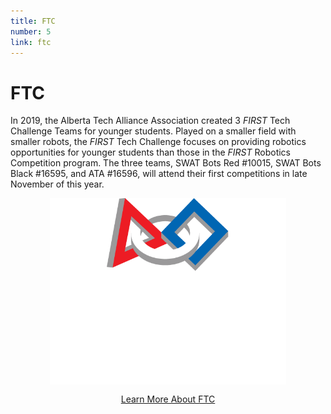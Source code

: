 ```yaml
---
title: FTC
number: 5
link: ftc
---
```

<div class="col-md-8">
    <h1>FTC</h1>
	<p>In 2019, the Alberta Tech Alliance Association created 3 <i>FIRST</i> Tech Challenge Teams for younger students. Played on a smaller field with smaller robots, the <i>FIRST</i> Tech Challenge focuses on providing robotics opportunities for younger students than those in the <i>FIRST</i> Robotics Competition program. The three teams, SWAT Bots Red #10015, SWAT Bots Black #16595, and ATA #16596, will attend their first competitions in late November of this year.</p>
</div>
<div class="col-md-4" style="justify-content: center; display: flex; align-items: center;">
    <img class="img-fluid" style="width: 75%" src="/resources/img/ftc.png">
</div>
<div style="text-align: center; margin-top: 15px" class="col-12">
    <a class="ftcButton" href="https://www.firstinspires.org/robotics/ftc">Learn More About FTC</a>
</div>
